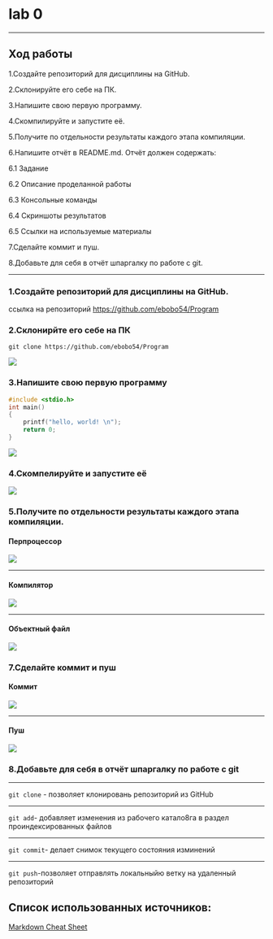 # lab 0

---

## Ход работы

1.Создайте репозиторий для дисциплины на GitHub.

2.Склонируйте его себе на ПК.

3.Напишите свою первую программу.

4.Скомпилируйте и запустите её.

5.Получите по отдельности результаты каждого этапа компиляции.

6.Напишите отчёт в README.md. Отчёт должен содержать:

6.1 Задание

6.2 Описание проделанной работы

6.3 Консольные команды

6.4 Скриншоты результатов

6.5 Ссылки на используемые материалы

7.Сделайте коммит и пуш.

8.Добавьте для себя в отчёт шпаргалку по работе с git.



---

### 1.Создайте репозиторий для дисциплины на GitHub.
ссылка на репозиторий https://github.com/ebobo54/Program
### 2.Склонирйте его себе на ПК
```
git clone https://github.com/ebobo54/Program
```
![](Q.png)
### 3.Напишите свою первую программу 
```c
#include <stdio.h>
int main()
{
    printf("hello, world! \n");
    return 0;
}
```
![](I.png)
### 4.Скомпелируйте и запустите её
![](I.png)
### 5.Получите по отдельности результаты каждого этапа компиляции.
#### Перпроцессор 
![](W.png) 

---

#### Компилятор
![](E.png) 

---

#### Объектный файл
![](A.png)
### 7.Сделайте коммит и пуш
#### Коммит 
![](U.png)

---

#### Пуш
![](PUSH.png) 
### 8.Добавьте для себя в отчёт шпаргалку по работе с git
  
---

`git clone` - позволяет клонировань репозиторий из GitHub

---

`git add`- добавляет  изменения из рабочего катало8га в раздел проиндексированных файлов

---

`git commit`- делает снимок текущего состояния изминений

---

`git push`-позволяет отправлять локальныйю ветку на удаленный репозиторий 
## Список использованных источников:
[Markdown Cheat Sheet](https://www.markdownguide.org/cheat-sheet/)